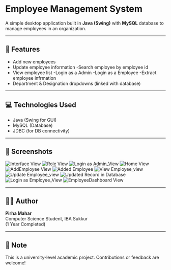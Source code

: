 # Employee Management System

A simple desktop application built in **Java (Swing)** with **MySQL** database to manage employees in an organization.

---

## 📌 Features

- Add new employees
- Update employee information
-Search employee by employee id
- View employee list
-Login as a Admin
-Login as a Employee
-Extract employee infrmation
- Department & Designation dropdowns (linked with database)

---

## 💻 Technologies Used

- Java (Swing for GUI)
- MySQL (Database)
- JDBC (for DB connectivity)

---



## 📸 Screenshots

![Interface View](interface.jpg)
![Role View ](role.png)
![Login as Admin_View](login.jpg)
![Home View](home.jpg)
![AddEmployee View](add.png)
![Added Employee](added.jpg)
![View Employee_view](search.jpg)
![Update Employee_view](update.jpg)
![Updated Record in Database](record.jpg)
![Login as Employee_View](log.jpg)
![EmployeeDashboard View](dashboard.png)






---

## 👩‍🎓 Author

**Pirha Mahar**  
Computer Science Student, IBA Sukkur  
(1 Year Completed)

---

## 📌 Note

This is a university-level academic project. Contributions or feedback are welcome!
